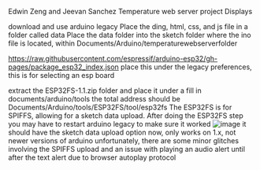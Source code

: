 Edwin Zeng and Jeevan Sanchez
Temperature web server project
Displays 

download and use arduino legacy
Place the ding, html, css, and js file in a folder called data
Place the data folder into the sketch folder where the ino file is located, within Documents/Arduino/temperaturewebserverfolder

https://raw.githubusercontent.com/espressif/arduino-esp32/gh-pages/package_esp32_index.json place this under the legacy preferences, this is for selecting an esp board 

extract the ESP32FS-1.1.zip folder and place it under a fill in documents/arduino/tools the total address should be Documents/Arduino/tools/ESP32FS/tool/esp32fs
The ESP32FS is for SPIFFS, allowing for a sketch data upload. After doing the ESP32FS step you may have to restart arduino legacy to make sure it worked
![image](https://github.com/Edwz208/temperature-web-server/assets/147886945/c9f27031-3073-4209-872b-909bf2d7f34c)
it should have the sketch data upload option now, only works on 1.x, not newer versions of arduino 
unfortunately, there are some minor glitches involving the SPIFFS upload and an issue with playing an audio alert until after the text alert due to browser autoplay protocol

